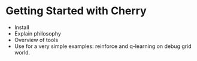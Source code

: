 # Getting Started with Cherry

* Install
* Explain philosophy
* Overview of tools
* Use for a very simple examples: reinforce and q-learning on debug grid world.

